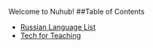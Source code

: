 Welcome to Nuhub!
##Table of Contents
* [Russian Language List](https://russian-language-list.nuhub.net)
* [Tech for Teaching](https://tech-for-teaching.nuhub.net)
